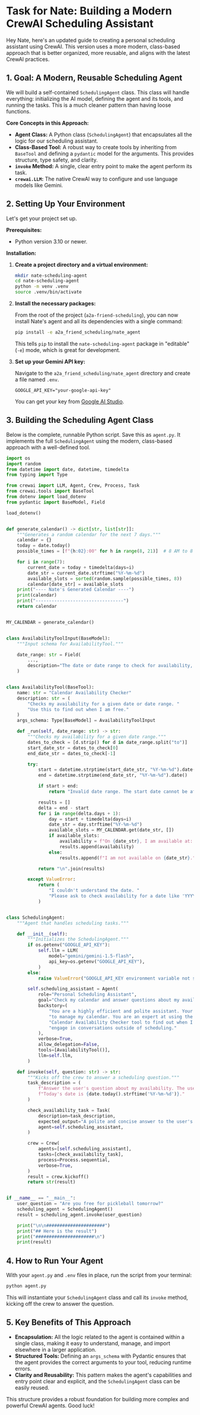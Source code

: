 # Task for Nate: Building a Modern CrewAI Scheduling Assistant

Hey Nate, here's an updated guide to creating a personal scheduling assistant using CrewAI. This version uses a more modern, class-based approach that is better organized, more reusable, and aligns with the latest CrewAI practices.

## 1. Goal: A Modern, Reusable Scheduling Agent

We will build a self-contained `SchedulingAgent` class. This class will handle everything: initializing the AI model, defining the agent and its tools, and running the tasks. This is a much cleaner pattern than having loose functions.

**Core Concepts in this Approach:**

*   **Agent Class:** A Python class (`SchedulingAgent`) that encapsulates all the logic for our scheduling assistant.
*   **Class-Based Tool:** A robust way to create tools by inheriting from `BaseTool` and defining a `pydantic` model for the arguments. This provides structure, type safety, and clarity.
*   **`invoke` Method:** A single, clear entry point to make the agent perform its task.
*   **`crewai.LLM`:** The native CrewAI way to configure and use language models like Gemini.

## 2. Setting Up Your Environment

Let's get your project set up.

**Prerequisites:**

*   Python version 3.10 or newer.

**Installation:**

1.  **Create a project directory and a virtual environment:**

    ```bash
    mkdir nate-scheduling-agent
    cd nate-scheduling-agent
    python -m venv .venv
    source .venv/bin/activate
    ```

2.  **Install the necessary packages:**

    From the root of the project (`a2a-friend-scheduling`), you can now install Nate's agent and all its dependencies with a single command:
    ```bash
    pip install -e a2a_friend_scheduling/nate_agent
    ```
    This tells `pip` to install the `nate-scheduling-agent` package in "editable" (`-e`) mode, which is great for development.

3.  **Set up your Gemini API key:**

    Navigate to the `a2a_friend_scheduling/nate_agent` directory and create a file named `.env`.

    ```.env
    GOOGLE_API_KEY="your-google-api-key"
    ```

    You can get your key from [Google AI Studio](https://aistudio.google.com/app/apikey).

## 3. Building the Scheduling Agent Class

Below is the complete, runnable Python script. Save this as `agent.py`. It implements the full `SchedulingAgent` using the modern, class-based approach with a well-defined tool.

```python
import os
import random
from datetime import date, datetime, timedelta
from typing import Type

from crewai import LLM, Agent, Crew, Process, Task
from crewai.tools import BaseTool
from dotenv import load_dotenv
from pydantic import BaseModel, Field

load_dotenv()


def generate_calendar() -> dict[str, list[str]]:
    """Generates a random calendar for the next 7 days."""
    calendar = {}
    today = date.today()
    possible_times = [f"{h:02}:00" for h in range(8, 21)]  # 8 AM to 8 PM

    for i in range(7):
        current_date = today + timedelta(days=i)
        date_str = current_date.strftime("%Y-%m-%d")
        available_slots = sorted(random.sample(possible_times, 8))
        calendar[date_str] = available_slots
    print("---- Nate's Generated Calendar ----")
    print(calendar)
    print("---------------------------------")
    return calendar


MY_CALENDAR = generate_calendar()


class AvailabilityToolInput(BaseModel):
    """Input schema for AvailabilityTool."""

    date_range: str = Field(
        ...,
        description="The date or date range to check for availability, e.g., '2024-07-28' or '2024-07-28 to 2024-07-30'.",
    )


class AvailabilityTool(BaseTool):
    name: str = "Calendar Availability Checker"
    description: str = (
        "Checks my availability for a given date or date range. "
        "Use this to find out when I am free."
    )
    args_schema: Type[BaseModel] = AvailabilityToolInput

    def _run(self, date_range: str) -> str:
        """Checks my availability for a given date range."""
        dates_to_check = [d.strip() for d in date_range.split("to")]
        start_date_str = dates_to_check[0]
        end_date_str = dates_to_check[-1]

        try:
            start = datetime.strptime(start_date_str, "%Y-%m-%d").date()
            end = datetime.strptime(end_date_str, "%Y-%m-%d").date()

            if start > end:
                return "Invalid date range. The start date cannot be after the end date."

            results = []
            delta = end - start
            for i in range(delta.days + 1):
                day = start + timedelta(days=i)
                date_str = day.strftime("%Y-%m-%d")
                available_slots = MY_CALENDAR.get(date_str, [])
                if available_slots:
                    availability = f"On {date_str}, I am available at: {', '.join(available_slots)}."
                    results.append(availability)
                else:
                    results.append(f"I am not available on {date_str}.")

            return "\n".join(results)

        except ValueError:
            return (
                "I couldn't understand the date. "
                "Please ask to check availability for a date like 'YYYY-MM-DD'."
            )


class SchedulingAgent:
    """Agent that handles scheduling tasks."""

    def __init__(self):
        """Initializes the SchedulingAgent."""
        if os.getenv("GOOGLE_API_KEY"):
            self.llm = LLM(
                model="gemini/gemini-1.5-flash",
                api_key=os.getenv("GOOGLE_API_KEY"),
            )
        else:
            raise ValueError("GOOGLE_API_KEY environment variable not set.")

        self.scheduling_assistant = Agent(
            role="Personal Scheduling Assistant",
            goal="Check my calendar and answer questions about my availability.",
            backstory=(
                "You are a highly efficient and polite assistant. Your only job is "
                "to manage my calendar. You are an expert at using the "
                "Calendar Availability Checker tool to find out when I am free. You never "
                "engage in conversations outside of scheduling."
            ),
            verbose=True,
            allow_delegation=False,
            tools=[AvailabilityTool()],
            llm=self.llm,
        )

    def invoke(self, question: str) -> str:
        """Kicks off the crew to answer a scheduling question."""
        task_description = (
            f"Answer the user's question about my availability. The user asked: '{question}'. "
            f"Today's date is {date.today().strftime('%Y-%m-%d')}."
        )

        check_availability_task = Task(
            description=task_description,
            expected_output="A polite and concise answer to the user's question about my availability, based on the calendar tool's output.",
            agent=self.scheduling_assistant,
        )

        crew = Crew(
            agents=[self.scheduling_assistant],
            tasks=[check_availability_task],
            process=Process.sequential,
            verbose=True,
        )
        result = crew.kickoff()
        return str(result)


if __name__ == "__main__":
    user_question = "Are you free for pickleball tomorrow?"
    scheduling_agent = SchedulingAgent()
    result = scheduling_agent.invoke(user_question)

    print("\n\n######################")
    print("## Here is the result")
    print("######################\n")
    print(result)
```

## 4. How to Run Your Agent

With your `agent.py` and `.env` files in place, run the script from your terminal:

```bash
python agent.py
```

This will instantiate your `SchedulingAgent` class and call its `invoke` method, kicking off the crew to answer the question.

## 5. Key Benefits of This Approach

*   **Encapsulation:** All the logic related to the agent is contained within a single class, making it easy to understand, manage, and import elsewhere in a larger application.
*   **Structured Tools:** Defining an `args_schema` with Pydantic ensures that the agent provides the correct arguments to your tool, reducing runtime errors.
*   **Clarity and Reusability:** This pattern makes the agent's capabilities and entry point clear and explicit, and the `SchedulingAgent` class can be easily reused.

This structure provides a robust foundation for building more complex and powerful CrewAI agents. Good luck!
